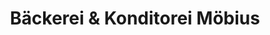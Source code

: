 ---
title: "Bäckerei & Konditorei Möbius"
url: /gera/baeckerei-und-konditorei-moebius-leipziger-strasse/
shop: Bäckerei
---